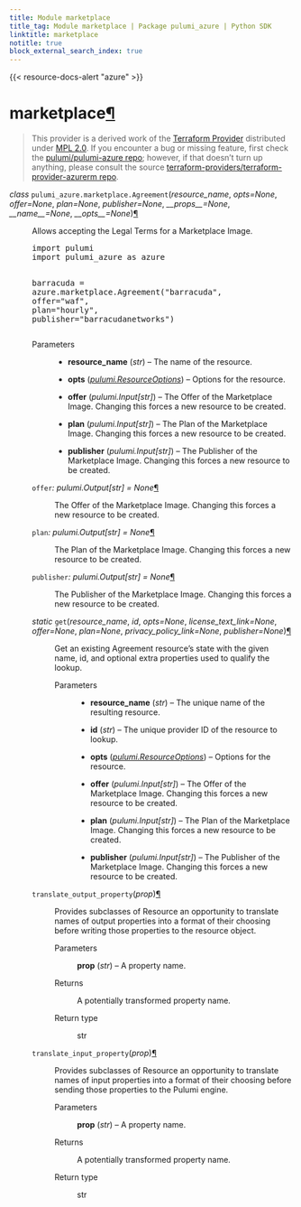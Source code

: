 ```yaml
---
title: Module marketplace
title_tag: Module marketplace | Package pulumi_azure | Python SDK
linktitle: marketplace
notitle: true
block_external_search_index: true
---
```


{{< resource-docs-alert "azure" >}}

<div class="section" id="marketplace">
<h1>marketplace<a class="headerlink" href="#marketplace" title="Permalink to this headline">¶</a></h1>
<blockquote>
<div><p>This provider is a derived work of the <a class="reference external" href="https://github.com/terraform-providers/terraform-provider-azurerm">Terraform Provider</a> distributed under
<a class="reference external" href="https://www.mozilla.org/en-US/MPL/2.0/">MPL 2.0</a>. If you encounter a bug or missing feature, first check the
<a class="reference external" href="https://github.com/pulumi/pulumi-azure/issues">pulumi/pulumi-azure repo</a>; however, if that doesn’t turn up
anything, please consult the source <a class="reference external" href="https://github.com/terraform-providers/terraform-provider-azurerm/issues">terraform-providers/terraform-provider-azurerm repo</a>.</p>
</div></blockquote>
<span class="target" id="module-pulumi_azure.marketplace"></span><dl class="py class">
<dt id="pulumi_azure.marketplace.Agreement">
<em class="property">class </em><code class="sig-prename descclassname">pulumi_azure.marketplace.</code><code class="sig-name descname">Agreement</code><span class="sig-paren">(</span><em class="sig-param"><span class="n">resource_name</span></em>, <em class="sig-param"><span class="n">opts</span><span class="o">=</span><span class="default_value">None</span></em>, <em class="sig-param"><span class="n">offer</span><span class="o">=</span><span class="default_value">None</span></em>, <em class="sig-param"><span class="n">plan</span><span class="o">=</span><span class="default_value">None</span></em>, <em class="sig-param"><span class="n">publisher</span><span class="o">=</span><span class="default_value">None</span></em>, <em class="sig-param"><span class="n">__props__</span><span class="o">=</span><span class="default_value">None</span></em>, <em class="sig-param"><span class="n">__name__</span><span class="o">=</span><span class="default_value">None</span></em>, <em class="sig-param"><span class="n">__opts__</span><span class="o">=</span><span class="default_value">None</span></em><span class="sig-paren">)</span><a class="headerlink" href="#pulumi_azure.marketplace.Agreement" title="Permalink to this definition">¶</a></dt>
<dd><p>Allows accepting the Legal Terms for a Marketplace Image.</p>
<div class="highlight-python notranslate"><div class="highlight"><pre><span></span><span class="kn">import</span> <span class="nn">pulumi</span>
<span class="kn">import</span> <span class="nn">pulumi_azure</span> <span class="k">as</span> <span class="nn">azure</span>

<span class="n">barracuda</span> <span class="o">=</span> <span class="n">azure</span><span class="o">.</span><span class="n">marketplace</span><span class="o">.</span><span class="n">Agreement</span><span class="p">(</span><span class="s2">&quot;barracuda&quot;</span><span class="p">,</span>
    <span class="n">offer</span><span class="o">=</span><span class="s2">&quot;waf&quot;</span><span class="p">,</span>
    <span class="n">plan</span><span class="o">=</span><span class="s2">&quot;hourly&quot;</span><span class="p">,</span>
    <span class="n">publisher</span><span class="o">=</span><span class="s2">&quot;barracudanetworks&quot;</span><span class="p">)</span>
</pre></div>
</div>
<dl class="field-list simple">
<dt class="field-odd">Parameters</dt>
<dd class="field-odd"><ul class="simple">
<li><p><strong>resource_name</strong> (<em>str</em>) – The name of the resource.</p></li>
<li><p><strong>opts</strong> (<a class="reference internal" href="../../pulumi/#pulumi.ResourceOptions" title="pulumi.ResourceOptions"><em>pulumi.ResourceOptions</em></a>) – Options for the resource.</p></li>
<li><p><strong>offer</strong> (<em>pulumi.Input</em><em>[</em><em>str</em><em>]</em>) – The Offer of the Marketplace Image. Changing this forces a new resource to be created.</p></li>
<li><p><strong>plan</strong> (<em>pulumi.Input</em><em>[</em><em>str</em><em>]</em>) – The Plan of the Marketplace Image. Changing this forces a new resource to be created.</p></li>
<li><p><strong>publisher</strong> (<em>pulumi.Input</em><em>[</em><em>str</em><em>]</em>) – The Publisher of the Marketplace Image. Changing this forces a new resource to be created.</p></li>
</ul>
</dd>
</dl>
<dl class="py attribute">
<dt id="pulumi_azure.marketplace.Agreement.offer">
<code class="sig-name descname">offer</code><em class="property">: pulumi.Output[str]</em><em class="property"> = None</em><a class="headerlink" href="#pulumi_azure.marketplace.Agreement.offer" title="Permalink to this definition">¶</a></dt>
<dd><p>The Offer of the Marketplace Image. Changing this forces a new resource to be created.</p>
</dd></dl>

<dl class="py attribute">
<dt id="pulumi_azure.marketplace.Agreement.plan">
<code class="sig-name descname">plan</code><em class="property">: pulumi.Output[str]</em><em class="property"> = None</em><a class="headerlink" href="#pulumi_azure.marketplace.Agreement.plan" title="Permalink to this definition">¶</a></dt>
<dd><p>The Plan of the Marketplace Image. Changing this forces a new resource to be created.</p>
</dd></dl>

<dl class="py attribute">
<dt id="pulumi_azure.marketplace.Agreement.publisher">
<code class="sig-name descname">publisher</code><em class="property">: pulumi.Output[str]</em><em class="property"> = None</em><a class="headerlink" href="#pulumi_azure.marketplace.Agreement.publisher" title="Permalink to this definition">¶</a></dt>
<dd><p>The Publisher of the Marketplace Image. Changing this forces a new resource to be created.</p>
</dd></dl>

<dl class="py method">
<dt id="pulumi_azure.marketplace.Agreement.get">
<em class="property">static </em><code class="sig-name descname">get</code><span class="sig-paren">(</span><em class="sig-param"><span class="n">resource_name</span></em>, <em class="sig-param"><span class="n">id</span></em>, <em class="sig-param"><span class="n">opts</span><span class="o">=</span><span class="default_value">None</span></em>, <em class="sig-param"><span class="n">license_text_link</span><span class="o">=</span><span class="default_value">None</span></em>, <em class="sig-param"><span class="n">offer</span><span class="o">=</span><span class="default_value">None</span></em>, <em class="sig-param"><span class="n">plan</span><span class="o">=</span><span class="default_value">None</span></em>, <em class="sig-param"><span class="n">privacy_policy_link</span><span class="o">=</span><span class="default_value">None</span></em>, <em class="sig-param"><span class="n">publisher</span><span class="o">=</span><span class="default_value">None</span></em><span class="sig-paren">)</span><a class="headerlink" href="#pulumi_azure.marketplace.Agreement.get" title="Permalink to this definition">¶</a></dt>
<dd><p>Get an existing Agreement resource’s state with the given name, id, and optional extra
properties used to qualify the lookup.</p>
<dl class="field-list simple">
<dt class="field-odd">Parameters</dt>
<dd class="field-odd"><ul class="simple">
<li><p><strong>resource_name</strong> (<em>str</em>) – The unique name of the resulting resource.</p></li>
<li><p><strong>id</strong> (<em>str</em>) – The unique provider ID of the resource to lookup.</p></li>
<li><p><strong>opts</strong> (<a class="reference internal" href="../../pulumi/#pulumi.ResourceOptions" title="pulumi.ResourceOptions"><em>pulumi.ResourceOptions</em></a>) – Options for the resource.</p></li>
<li><p><strong>offer</strong> (<em>pulumi.Input</em><em>[</em><em>str</em><em>]</em>) – The Offer of the Marketplace Image. Changing this forces a new resource to be created.</p></li>
<li><p><strong>plan</strong> (<em>pulumi.Input</em><em>[</em><em>str</em><em>]</em>) – The Plan of the Marketplace Image. Changing this forces a new resource to be created.</p></li>
<li><p><strong>publisher</strong> (<em>pulumi.Input</em><em>[</em><em>str</em><em>]</em>) – The Publisher of the Marketplace Image. Changing this forces a new resource to be created.</p></li>
</ul>
</dd>
</dl>
</dd></dl>

<dl class="py method">
<dt id="pulumi_azure.marketplace.Agreement.translate_output_property">
<code class="sig-name descname">translate_output_property</code><span class="sig-paren">(</span><em class="sig-param"><span class="n">prop</span></em><span class="sig-paren">)</span><a class="headerlink" href="#pulumi_azure.marketplace.Agreement.translate_output_property" title="Permalink to this definition">¶</a></dt>
<dd><p>Provides subclasses of Resource an opportunity to translate names of output properties
into a format of their choosing before writing those properties to the resource object.</p>
<dl class="field-list simple">
<dt class="field-odd">Parameters</dt>
<dd class="field-odd"><p><strong>prop</strong> (<em>str</em>) – A property name.</p>
</dd>
<dt class="field-even">Returns</dt>
<dd class="field-even"><p>A potentially transformed property name.</p>
</dd>
<dt class="field-odd">Return type</dt>
<dd class="field-odd"><p>str</p>
</dd>
</dl>
</dd></dl>

<dl class="py method">
<dt id="pulumi_azure.marketplace.Agreement.translate_input_property">
<code class="sig-name descname">translate_input_property</code><span class="sig-paren">(</span><em class="sig-param"><span class="n">prop</span></em><span class="sig-paren">)</span><a class="headerlink" href="#pulumi_azure.marketplace.Agreement.translate_input_property" title="Permalink to this definition">¶</a></dt>
<dd><p>Provides subclasses of Resource an opportunity to translate names of input properties into
a format of their choosing before sending those properties to the Pulumi engine.</p>
<dl class="field-list simple">
<dt class="field-odd">Parameters</dt>
<dd class="field-odd"><p><strong>prop</strong> (<em>str</em>) – A property name.</p>
</dd>
<dt class="field-even">Returns</dt>
<dd class="field-even"><p>A potentially transformed property name.</p>
</dd>
<dt class="field-odd">Return type</dt>
<dd class="field-odd"><p>str</p>
</dd>
</dl>
</dd></dl>

</dd></dl>

</div>
